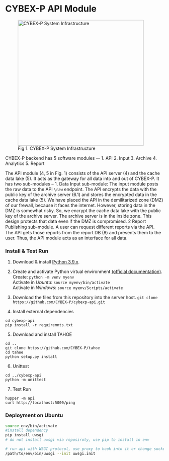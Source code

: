 



# CYBEX-P API Module

<figure class="image">
  <img src="https://user-images.githubusercontent.com/24872576/122102903-cceb6980-cdca-11eb-980f-cd8e1e0079be.png"     width="400" alt="CYBEX-P System Infrastructure">
  <figcaption>Fig 1. CYBEX-P System Infrastructure</figcaption>
</figure>

CYBEX-P backend has 5 software modules --
    1. API
    2. Input
    3. Archive
    4. Analytics
    5. Report

The API module (4, 5 in Fig. 1) consists of the API server (4) and the cache data lake (5). It acts as the gateway
for all data into and out of CYBEX-P. It has two sub-modules –
		1. Data Input sub-module: The input module posts the raw data to the API `\raw` endpoint. The API encrypts the data with the public key of the archive server (6.1) and stores the encrypted data in the cache data lake (5). We have placed the API in the demilitarized zone (DMZ) of our frewall, because it faces the internet. However, storing data in the DMZ is somewhat risky. So, we encrypt the cache data lake with the public key of the archive server. The archive server is in the inside zone. This design protects that data even if the DMZ is compromised.
		2 Report Publishing sub-module. A user can request diﬀerent reports via the API. The API gets those reports from the report DB (8) and presents them to the user. Thus, the API module acts as an interface for all data.
		

### Install & Test Run

1. Download & install [Python 3.9.x](https://www.python.org/downloads/).

2. Create and activate Python virtual environment [(official documentation)](https://docs.python.org/3/library/venv.html). \
Create: ```python -m venv myenv``` \
Activate in *Ubuntu*: ```source myenv/bin/activate``` \
Activate in *Windows*: ```source myenv/Scripts/activate```

3. Download the files from this repository into the server host.
```git clone https://github.com/CYBEX-P/cybexp-api.git```

4. Install external dependencies
```
cd cybexp-api
pip install -r requiremnts.txt
```

5. Download and install TAHOE
```
cd ..
git clone https://github.com/CYBEX-P/tahoe
cd tahoe
python setup.py install
```

6. Unittest
```
cd ../cybexp-api
python -m unittest
```

7. Test Run
```
hupper -m api
curl http://localhost:5000/ping
```



### Deployment on Ubuntu

```bash
source env/bin/activate
#install dependency
pip install uwsgi
# do not install uwsgi via reposiroty, use pip to install in env

# run api with WSGI protocol, use proxy to hook into it or change socket= to http=
/path/to/env/bin/uwsgi --init uwsgi.init
```
